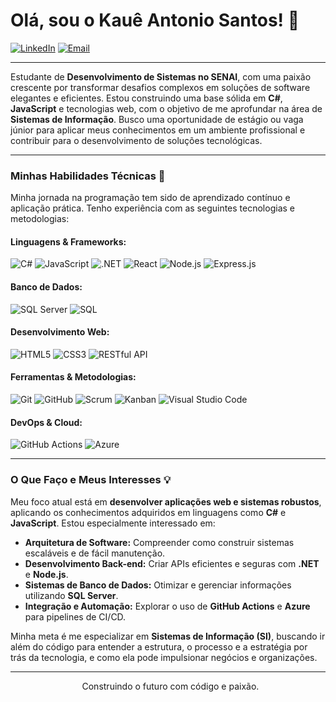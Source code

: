 # Olá, sou o Kauê Antonio Santos! 👋

[![LinkedIn](https://img.shields.io/badge/LinkedIn-0077B5?style=for-the-badge&logo=linkedin&logoColor=white)](https://www.linkedin.com/in/kaueantoniosantos)
[![Email](https://img.shields.io/badge/Email-D14836?style=for-the-badge&logo=gmail&logoColor=white)](mailto:kaueantoniofranciscosantos@gmail.com)

---

Estudante de **Desenvolvimento de Sistemas no SENAI**, com uma paixão crescente por transformar desafios complexos em soluções de software elegantes e eficientes. Estou construindo uma base sólida em **C#**, **JavaScript** e tecnologias web, com o objetivo de me aprofundar na área de **Sistemas de Informação**. Busco uma oportunidade de estágio ou vaga júnior para aplicar meus conhecimentos em um ambiente profissional e contribuir para o desenvolvimento de soluções tecnológicas.

---

### Minhas Habilidades Técnicas 🚀

Minha jornada na programação tem sido de aprendizado contínuo e aplicação prática. Tenho experiência com as seguintes tecnologias e metodologias:

#### Linguagens & Frameworks:
![C#](https://img.shields.io/badge/C%23-239120?style=for-the-badge&logo=c-sharp&logoColor=white)
![JavaScript](https://img.shields.io/badge/JavaScript-F7DF1E?style=for-the-badge&logo=javascript&logoColor=black)
![.NET](https://img.shields.io/badge/.NET-512BD4?style=for-the-badge&logo=dotnet&logoColor=white)
![React](https://img.shields.io/badge/React-61DAFB?style=for-the-badge&logo=react&logoColor=black)
![Node.js](https://img.shields.io/badge/Node.js-339933?style=for-the-badge&logo=node.js&logoColor=white)
![Express.js](https://img.shields.io/badge/Express.js-000000?style=for-the-badge&logo=express&logoColor=white)

#### Banco de Dados:
![SQL Server](https://img.shields.io/badge/SQL_Server-CC2927?style=for-the-badge&logo=microsoft-sql-server&logoColor=white)
![SQL](https://img.shields.io/badge/SQL-4479A1?style=for-the-badge&logo=mysql&logoColor=white)

#### Desenvolvimento Web:
![HTML5](https://img.shields.io/badge/HTML5-E34F26?style=for-the-badge&logo=html5&logoColor=white)
![CSS3](https://img.shields.io/badge/CSS3-1572B6?style=for-the-badge&logo=css3&logoColor=white)
![RESTful API](https://img.shields.io/badge/API_RESTful-007ACC?style=for-the-badge&logo=rest&logoColor=white)

#### Ferramentas & Metodologias:
![Git](https://img.shields.io/badge/Git-F05032?style=for-the-badge&logo=git&logoColor=white)
![GitHub](https://img.shields.io/badge/GitHub-181717?style=for-the-badge&logo=github&logoColor=white)
![Scrum](https://img.shields.io/badge/Scrum-0077C2?style=for-the-badge&logo=scrum-alliance&logoColor=white)
![Kanban](https://img.shields.io/badge/Kanban-009DDF?style=for-the-badge&logo=trello&logoColor=white)
![Visual Studio Code](https://img.shields.io/badge/VS_Code-007ACC?style=for-the-badge&logo=visual-studio-code&logoColor=white)

#### DevOps & Cloud:
![GitHub Actions](https://img.shields.io/badge/GitHub_Actions-2088FF?style=for-the-badge&logo=github-actions&logoColor=white)
![Azure](https://img.shields.io/badge/Azure-0078D4?style=for-the-badge&logo=microsoft-azure&logoColor=white)

---

### O Que Faço e Meus Interesses 💡

Meu foco atual está em **desenvolver aplicações web e sistemas robustos**, aplicando os conhecimentos adquiridos em linguagens como **C#** e **JavaScript**. Estou especialmente interessado em:

* **Arquitetura de Software:** Compreender como construir sistemas escaláveis e de fácil manutenção.
* **Desenvolvimento Back-end:** Criar APIs eficientes e seguras com **.NET** e **Node.js**.
* **Sistemas de Banco de Dados:** Otimizar e gerenciar informações utilizando **SQL Server**.
* **Integração e Automação:** Explorar o uso de **GitHub Actions** e **Azure** para pipelines de CI/CD.

Minha meta é me especializar em **Sistemas de Informação (SI)**, buscando ir além do código para entender a estrutura, o processo e a estratégia por trás da tecnologia, e como ela pode impulsionar negócios e organizações.

---

<p align="center">
  Construindo o futuro com código e paixão.
</p>
